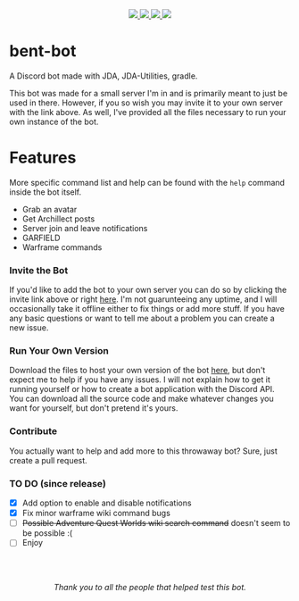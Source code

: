 <div align="center">
  <a href="https://discordapp.com/api/oauth2/authorize?client_id=610130002628837386&permissions=18496&scope=bot">
   <img src="https://img.shields.io/badge/discord-invite-738adb?logo=Discord">
  </a>


  <a href="https://github.com/Stronous/bent-bot/releases/latest">
   <img src="https://img.shields.io/github/v/release/stronous/bent-bot">
  </a>
 

  <a href="https://github.com/Stronous/bent-bot/blob/master/LICENSE">
   <img src="https://img.shields.io/github/license/stronous/bent-bot?logo=Apache">
  </a>


 <a href="https://www.oracle.com/technetwork/java/index.html">
    <img src="https://img.shields.io/badge/made%20with-java-ED8B00?logo=Java">
  </a> 
</div>

[invite]:https://discordapp.com/api/oauth2/authorize?client_id=610130002628837386&permissions=18496&scope=bot
[download]:https://github.com/Stronous/bent-bot/releases/latest

# bent-bot
 A Discord bot made with JDA, JDA-Utilities, gradle.
 
 This bot was made for a small server I'm in and is primarily meant to just be used in there. However, if you so wish you may invite it to your own server with the link above. As well, I've provided all the files necessary to run your own instance of the bot.
 
# Features
  More specific command list and help can be found with the ``help`` command inside the bot itself.
  * Grab an avatar
  * Get Archillect posts
  * Server join and leave notifications
  * GARFIELD
  * Warframe commands
 
### Invite the Bot
  If you'd like to add the bot to your own server you can do so by clicking the invite link above or right [here][invite]. I'm not guarunteeing any uptime, and I will occasionally take it offline either to fix things or add more stuff. If you have any basic questions or want to tell me about a problem you can create a new issue.

### Run Your Own Version
  Download the files to host your own version of the bot [here][download], but don't expect me to help if you have any issues. I will not explain how to get it running yourself or how to create a bot application with the Discord API. You can download all the source code and make whatever changes you want for yourself, but don't pretend it's yours. 

### Contribute
  You actually want to help and add more to this throwaway bot? Sure, just create a pull request.
  
  
### TO DO (since release)
- [x] Add option to enable and disable notifications
- [x] Fix minor warframe wiki command bugs
- [ ] ~~Possible Adventure Quest Worlds wiki search command~~ doesn't seem to be possible :(
- [ ] Enjoy

<br>
<br>
<p align="center"><i>Thank you to all the people that helped test this bot.</i></p>
